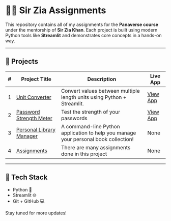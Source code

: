 # 👨‍🏫 Sir Zia Assignments

This repository contains all of my assignments for the **Panaverse course** under the mentorship of **Sir Zia Khan**. Each project is built using modern Python tools like **Streamlit** and demonstrates core concepts in a hands-on way.

---

## 📁 Projects

| # | Project Title               | Description                                     | Live App |
|---|-----------------------------|-------------------------------------------------|----------|
| 1 | [Unit Converter](./Project_01_Unit_Convertor) | Convert values between multiple length units using Python + Streamlit. | [View App](https://waliii31-sir-zia-python-pro-project-01-unit-convertorapp-kmtdiy.streamlit.app/) |
| 2 | [Password Strength Meter](./Project_02_Password_Strength_Meter) | Test the strength of your passwords | [View App](https://waliii31-sir-zia-p-project-02-password-strength-meterapp-l4k2rc.streamlit.app/) |
| 3 | [Personal Library Manager](./Project_03_Personal_Library_Manager) | A command-line Python application to help you manage your personal book collection! | None |
| 4 | [Assignments](./Project_04_Assignments) | There are many assignments done in this project | None |

---

## 🚀 Tech Stack

- Python 🐍
- Streamlit 🌐
- Git + GitHub 💻

Stay tuned for more updates!
